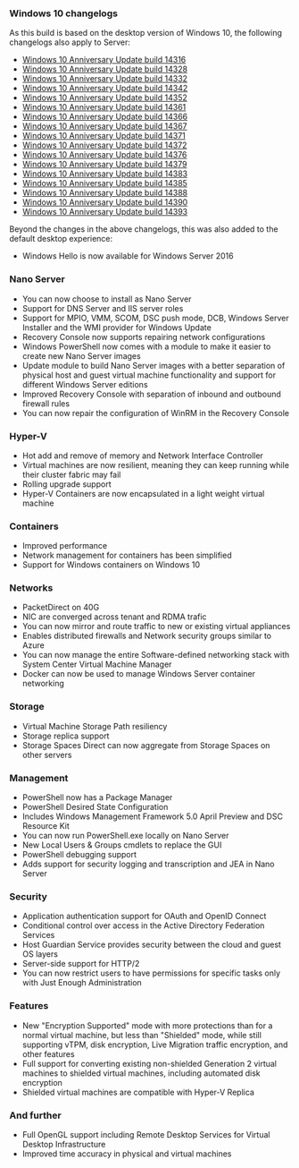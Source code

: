 ### Windows 10 changelogs
As this build is based on the desktop version of Windows 10, the following changelogs also apply to Server:
- [Windows 10 Anniversary Update build 14316](http://changewindows.org/build/14316/desktop)
- [Windows 10 Anniversary Update build 14328](http://changewindows.org/build/14328/desktop)
- [Windows 10 Anniversary Update build 14332](http://changewindows.org/build/14332/desktop)
- [Windows 10 Anniversary Update build 14342](http://changewindows.org/build/14342/desktop)
- [Windows 10 Anniversary Update build 14352](http://changewindows.org/build/14352/desktop)
- [Windows 10 Anniversary Update build 14361](http://changewindows.org/build/14361/desktop)
- [Windows 10 Anniversary Update build 14366](http://changewindows.org/build/14366/desktop)
- [Windows 10 Anniversary Update build 14367](http://changewindows.org/build/14367/desktop)
- [Windows 10 Anniversary Update build 14371](http://changewindows.org/build/14371/desktop)
- [Windows 10 Anniversary Update build 14372](http://changewindows.org/build/14372/desktop)
- [Windows 10 Anniversary Update build 14376](http://changewindows.org/build/14376/desktop)
- [Windows 10 Anniversary Update build 14379](http://changewindows.org/build/14379/desktop)
- [Windows 10 Anniversary Update build 14383](http://changewindows.org/build/14383/desktop)
- [Windows 10 Anniversary Update build 14385](http://changewindows.org/build/14385/desktop)
- [Windows 10 Anniversary Update build 14388](http://changewindows.org/build/14388/desktop)
- [Windows 10 Anniversary Update build 14390](http://changewindows.org/build/14390/desktop)
- [Windows 10 Anniversary Update build 14393](http://changewindows.org/build/14393/desktop)

Beyond the changes in the above changelogs, this was also added to the default desktop experience:
- Windows Hello is now available for Windows Server 2016

### Nano Server
- You can now choose to install as Nano Server
- Support for DNS Server and IIS server roles
- Support for MPIO, VMM, SCOM, DSC push mode, DCB, Windows Server Installer and the WMI provider for Windows Update
- Recovery Console now supports repairing network configurations
- Windows PowerShell now comes with a module to make it easier to create new Nano Server images
- Update module to build Nano Server images with a better separation of physical host and guest virtual machine functionality and support for different Windows Server editions
- Improved Recovery Console with separation of inbound and outbound firewall rules
- You can now repair the configuration of WinRM in the Recovery Console

### Hyper-V
- Hot add and remove of memory and Network Interface Controller
- Virtual machines are now resilient, meaning they can keep running while their cluster fabric may fail
- Rolling upgrade support
- Hyper-V Containers are now encapsulated in a light weight virtual machine

### Containers
- Improved performance
- Network management for containers has been simplified
- Support for Windows containers on Windows 10

### Networks
- PacketDirect on 40G
- NIC are converged across tenant and RDMA trafic
- You can now mirror and route traffic to new or existing virtual appliances
- Enables distributed firewalls and Network security groups similar to Azure
- You can now manage the entire Software-defined networking stack with System Center Virtual Machine Manager
- Docker can now be used to manage Windows Server container networking

### Storage
- Virtual Machine Storage Path resiliency
- Storage replica support
- Storage Spaces Direct can now aggregate from Storage Spaces on other servers

### Management
- PowerShell now has a Package Manager
- PowerShell Desired State Configuration
- Includes Windows Management Framework 5.0 April Preview and DSC Resource Kit
- You can now run PowerShell.exe locally on Nano Server
- New Local Users & Groups cmdlets to replace the GUI
- PowerShell debugging support
- Adds support for security logging and transcription and JEA in Nano Server

### Security
- Application authentication support for OAuth and OpenID Connect
- Conditional control over access in the Active Directory Federation Services
- Host Guardian Service provides security between the cloud and guest OS layers
- Server-side support for HTTP/2
- You can now restrict users to have permissions for specific tasks only with Just Enough Administration

### Features
- New "Encryption Supported" mode with more protections than for a normal virtual machine, but less than "Shielded" mode, while still supporting vTPM, disk encryption, Live Migration traffic encryption, and other features
- Full support for converting existing non-shielded Generation 2 virtual machines to shielded virtual machines, including automated disk encryption
- Shielded virtual machines are compatible with Hyper-V Replica

### And further
- Full OpenGL support including Remote Desktop Services for Virtual Desktop Infrastructure
- Improved time accuracy in physical and virtual machines